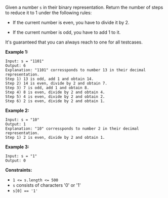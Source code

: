 Given a number `s` in their binary representation. Return the number of steps
to reduce it to 1 under the following rules:

  * If the current number is even, you have to divide it by 2.

  * If the current number is odd, you have to add 1 to it.

It's guaranteed that you can always reach to one for all testcases.



**Example 1:**

    
    
    Input: s = "1101"
    Output: 6
    Explanation: "1101" corressponds to number 13 in their decimal representation.
    Step 1) 13 is odd, add 1 and obtain 14. 
    Step 2) 14 is even, divide by 2 and obtain 7.
    Step 3) 7 is odd, add 1 and obtain 8.
    Step 4) 8 is even, divide by 2 and obtain 4.  
    Step 5) 4 is even, divide by 2 and obtain 2. 
    Step 6) 2 is even, divide by 2 and obtain 1.  
    

**Example 2:**

    
    
    Input: s = "10"
    Output: 1
    Explanation: "10" corressponds to number 2 in their decimal representation.
    Step 1) 2 is even, divide by 2 and obtain 1.  
    

**Example 3:**

    
    
    Input: s = "1"
    Output: 0
    



**Constraints:**

  * `1 <= s.length <= 500`
  * `s` consists of characters '0' or '1'
  * `s[0] == '1'`


